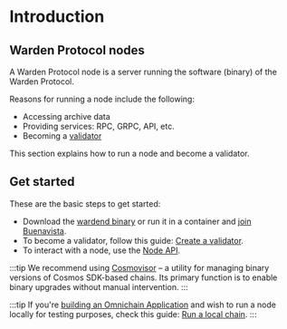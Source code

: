 ﻿---
sidebar_position: 1
---

# Introduction

## Warden Protocol nodes

A Warden Protocol node is a server running the software (binary) of the Warden Protocol.

Reasons for running a node include the following:

- Accessing archive data
- Providing services: RPC, GRPC, API, etc.
- Becoming a [validator](/learn/glossary#validator)

This section explains how to run a node and become a validator.

## Get started

These are the basic steps to get started:

- Download the [wardend binary](https://github.com/warden-protocol/wardenprotocol/releases) or run it in a container and [join Buenavista](buenavista-testnet/join-buenavista).
- To become a validator, follow this guide: [Create a validator](create-a-validator).
- To interact with a node, use the [Node API](node-api-reference).

:::tip
We recommend using [Cosmovisor](https://docs.archway.io/validators/running-a-node/cosmovisor) – a utility for managing binary versions of Cosmos SDK-based chains. Its primary function is to enable binary upgrades without manual intervention.
:::

:::tip
If you're [building an Omnichain Application](/build-an-app/introduction) and wish to run a node locally for testing purposes, check this guide: [Run a local chain](/build-an-oapp/test/run-a-local-chain).
:::
